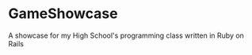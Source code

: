 GameShowcase
============

A showcase for my High School's programming class written in Ruby on Rails
